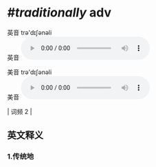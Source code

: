 # ***\#traditionally*** adv
英音 trə'dɪʃənəli  
英音
<audio src="./media/traditionally1.aac" controls="controls"></audio>

美音 trə'dɪʃənəli  
美音
<audio src="./media/traditionally2.aac" controls="controls"></audio>



| 词频 2 |  

英文释义
---
### 1.**传统地**  


